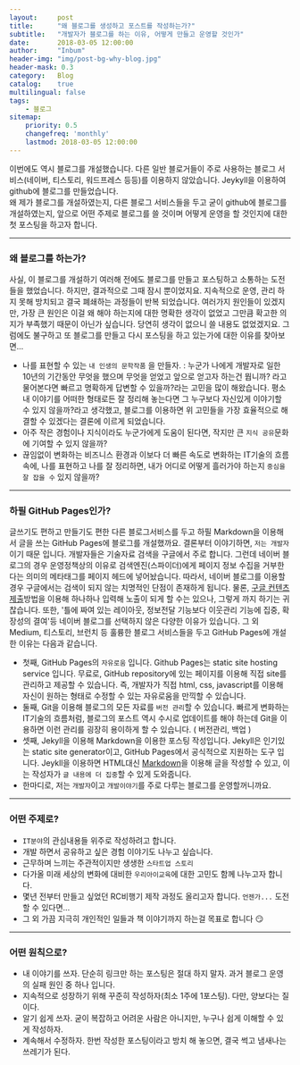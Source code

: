 ```yaml
---
layout:     post
title:      "왜 블로그를 생성하고 포스트를 작성하는가?"
subtitle:   "개발자가 블로그를 하는 이유, 어떻게 만들고 운영할 것인가"
date:       2018-03-05 12:00:00
author:     "Inbum"
header-img: "img/post-bg-why-blog.jpg"
header-mask: 0.3
category:   Blog
catalog:    true
multilingual: false
tags:
    - 블로그
sitemap:
    priority: 0.5
    changefreq: 'monthly'
    lastmod: 2018-03-05 12:00:00
---
```

이번에도 역시 블로그를 개설했습니다. 다른 일반 블로거들이 주로 사용하는 블로그 서비스(네이버, 티스토리, 워드프레스 등등)를 이용하지 않았습니다. Jeykyll을 이용하여 github에 블로그를 만들었습니다.  
왜 제가 블로그를 개설하였는지, 다른 블로그 서비스들을 두고 굳이 github에 블로그를 개설하였는지, 앞으로 어떤 주제로 블로그를 쓸 것이며 어떻게 운영을 할 것인지에 대한 첫 포스팅을 하고자 합니다. 

***
### 왜 블로그를 하는가?
사실, 이 블로그를 개설하기 여러해 전에도 블로그를 만들고 포스팅하고 소통하는 도전들을 했었습니다. 하지만, 결과적으로 그때 잠시 뿐이었지요. 지속적으로 운영, 관리 하지 못해 방치되고 결국 폐쇄하는 과정들이 반복 되었습니다. 여러가지 원인들이 있겠지만, 가장 큰 원인은 이걸 왜 해야 하는지에 대한 명확한 생각이 없었고 그만큼 확고한 의지가 부족했기 때문이 아닌가 싶습니다. 당연히 생각이 없으니 쓸 내용도 없었겠지요. 그럼에도 불구하고 또 블로그를 만들고 다시 포스팅을 하고 있는가에 대한 이유를 찾아보면...
- 나를 표현할 수 있는 `내 인생의 문학작품` 을 만들자. 
:  누군가 나에게 개발자로 일한 10년의 기간동안 무엇을 했으며 무엇을 얻었고 앞으로 얻고자 하는건 뭡니까? 라고 물어본다면 빠르고 명확하게 답변할 수 있을까?라는 고민을 많이 해왔습니다. 평소 내 이야기를 어떠한 형태로든 잘 정리해 놓는다면 그 누구보다 자신있게 이야기할 수 있지 않을까?라고 생각했고, 블로그를 이용하면 위 고민들을 가장 효율적으로 해결할 수 있겠다는 결론에 이르게 되었습니다. 
- 아주 작은 경험이나 지식이라도 누군가에게 도움이 된다면, 작지만 큰 `지식 공유`문화에 기여할 수 있지 않을까?
- 끊임없이 변화하는 비즈니스 환경과 이보다 더 빠른 속도로 변화하는 IT기술의 흐름 속에, 나를 표현하고 나를 잘 정리하면, 내가 어디로 어떻게 흘러가야 하는지 `중심을 잘 잡을 수` 있지 않을까?

***
### 하필 GitHub Pages인가?
글쓰기도 편하고 만들기도 편한 다른 블로그서비스를 두고 하필 Markdown을 이용해서 글을 쓰는 GitHub Pages에 블로그를 개설했까요. 결론부터 이야기하면, `저는 개발자`이기 때문 입니다.
개발자들은 기술자료 검색을 구글에서 주로 합니다. 그런데 네이버 블로그의 경우 운영정책상의 이유로 검색엔진(스파이더)에게 페이지 정보 수집을 거부한다는 의미의 메타태그를 페이지 헤드에 넣어놨습니다. 따라서, 네이버 블로그를 이용할 경우 구글에서는 검색이 되지 않는 치명적인 단점이 존재하게 됩니다. 물론, [구글 컨텐츠 제출](https://www.google.com/intl/ko/submit_content.html)방법을 이용해 하나하나 입력해 노출이 되게 할 수는 있으나, 그렇게 까지 하기는 귀찮습니다. 또한, '틀에 짜여 있는 레이아웃, 정보전달 기능보다 이웃관리 기능에 집중, 확장성의 결여'등 네이버 블로그를 선택하지 않은 다양한 이유가 있습니다. 그 외 Medium, 티스토리, 브런치 등 훌륭한 블로그 서비스들을 두고 GitHub Pages에 개설한 이유는 다음과 같습니다. 
- 첫째, GitHub Pages의 `자유로움` 입니다. Github Pages는 static site hosting service 입니다. 무료로, GitHub repository에 있는 페이지를 이용해 직접 site를 관리하고 제공할 수 있습니다. 즉, 개발자가 직접 html, css, javascript를 이용해 자신이 원하는 형태로 수정할 수 있는 자유로움을 만끽할 수 있습니다.
- 둘째, Git을 이용해 블로그의 모든 자료를 `버전 관리`할 수 있습니다. 빠르게 변화하는 IT기술의 흐름처럼, 블로그의 포스트 역시 수시로 업데이트를 해야 하는데 Git을 이용하면 이런 관리를 굉장히 용이하게 할 수 있습니다. ( 버전관리, 백업 )
- 셋째, Jekyll을 이용해 Markdown을 이용한 포스팅 작성입니다. Jekyll은 인기있는 static site generator이고, GitHub Pages에서 공식적으로 지원하는 도구 입니다. Jeykll을 이용하면 HTML대신 [Markdown](https://help.github.com/articles/basic-writing-and-formatting-syntax/)을 이용해 글을 작성할 수 있고, 이는 작성자가 `글 내용에 더 집중`할 수 있게 도와줍니다. 
- 한마디로, 저는 `개발자`이고 `개발이야기`를 주로 다루는 블로그를 운영할꺼니까요.

***
### 어떤 주제로?
- `IT분야`의 관심내용들 위주로 작성하려고 합니다.
- 개발 하면서 공유하고 싶은 경험 이야기도 나누고 싶습니다.
- 근무하며 느끼는 주관적이지만 생생한 `스타트업 스토리`
- 다가올 미래 세상의 변화에 대비한 `우리아이교육`에 대한 고민도 함께 나누고자 합니다.
- 몇년 전부터 만들고 싶었던 RC비행기 제작 과정도 올리고자 합니다. `언젠가...` 도전할 수 있다면...
- 그 외 가끔 지극히 개인적인 일들과 책 이야기까지 하는걸 목표로 합니다 :smirk:

***
### 어떤 원칙으로?
- 내 이야기를 쓰자. 단순히 링크만 하는 포스팅은 절대 하지 말자. 과거 블로그 운영의 실패 원인 중 하나 입니다.
- 지속적으로 성장하기 위해 꾸준히 작성하자(최소 1주에 1포스팅). 다만, 양보다는 질이다.
- 알기 쉽게 쓰자. 굳이 복잡하고 어려운 사람은 아니지만, 누구나 쉽게 이해할 수 있게 작성하자.
- 계속해서 수정하자. 한번 작성한 포스팅이라고 방치 해 놓으면, 결국 썩고 냄새나는 쓰레기가 된다.


